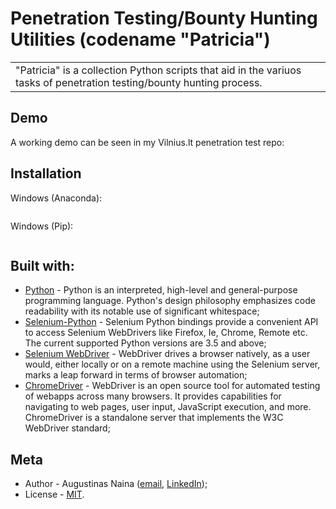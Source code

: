 # Penetration Testing/Bounty Hunting Utilities (codename "Patricia")

<table>
  <tr>
    <td>
      "Patricia" is a collection Python scripts that aid in the variuos tasks of penetration testing/bounty hunting process.
    </td>
  </tr>
</table>

## Demo
A working demo can be seen in my Vilnius.lt penetration test repo:  

## Installation

Windows (Anaconda):

```sh
```

Windows (Pip):

```sh
```

## Built with:

- [Python](https://www.python.org) - Python is an interpreted, high-level and general-purpose programming language. Python's design philosophy emphasizes code readability with its notable use of significant whitespace;
- [Selenium-Python](https://selenium-python.readthedocs.io/installation.html) - Selenium Python bindings provide a convenient API to access Selenium WebDrivers like Firefox, Ie, Chrome, Remote etc. The current supported Python versions are 3.5 and above;
- [Selenium WebDriver](https://www.selenium.dev/documentation/en/webdriver/) - WebDriver drives a browser natively, as a user would, either locally or on a remote machine using the Selenium server, marks a leap forward in terms of browser automation;
- [ChromeDriver](https://chromedriver.chromium.org/home) - WebDriver is an open source tool for automated testing of webapps across many browsers. It provides capabilities for navigating to web pages, user input, JavaScript execution, and more.  ChromeDriver is a standalone server that implements the W3C WebDriver standard; 

## Meta

- Author - Augustinas Naina ([email](augustinasnaina@gmail.com), [LinkedIn](https://www.linkedin.com/in/augustinasn/));
- License - [MIT](https://github.com/augustinasn).
